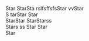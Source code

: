   Star
StarSta  rslfsffsfsStar
vvStar  
S tarStar
Star  
StarStar 
StarStarss  
Stars ss 
Star
Star  
Star
  
